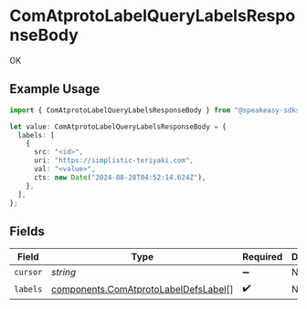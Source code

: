 # ComAtprotoLabelQueryLabelsResponseBody

OK

## Example Usage

```typescript
import { ComAtprotoLabelQueryLabelsResponseBody } from "@speakeasy-sdks/bluesky/models/operations";

let value: ComAtprotoLabelQueryLabelsResponseBody = {
  labels: [
    {
      src: "<id>",
      uri: "https://simplistic-teriyaki.com",
      val: "<value>",
      cts: new Date("2024-08-28T04:52:14.624Z"),
    },
  ],
};
```

## Fields

| Field                                                                                        | Type                                                                                         | Required                                                                                     | Description                                                                                  |
| -------------------------------------------------------------------------------------------- | -------------------------------------------------------------------------------------------- | -------------------------------------------------------------------------------------------- | -------------------------------------------------------------------------------------------- |
| `cursor`                                                                                     | *string*                                                                                     | :heavy_minus_sign:                                                                           | N/A                                                                                          |
| `labels`                                                                                     | [components.ComAtprotoLabelDefsLabel](../../models/components/comatprotolabeldefslabel.md)[] | :heavy_check_mark:                                                                           | N/A                                                                                          |
